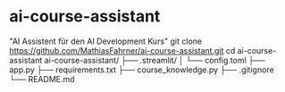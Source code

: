 # ai-course-assistant
"AI Assistent für den AI Development Kurs"
git clone https://github.com/MathiasFahrner/ai-course-assistant.git
cd ai-course-assistant
ai-course-assistant/
├── .streamlit/
│ └── config.toml
├── app.py
├── requirements.txt
├── course_knowledge.py
├── .gitignore
└── README.md

